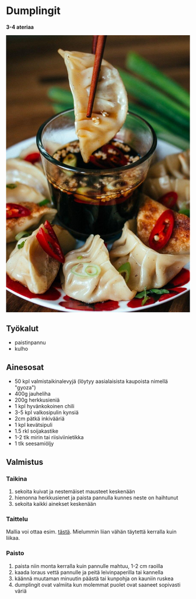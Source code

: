 # Dumplingit

**3-4 ateriaa**

![tarjoiluehdotus](https://github.com/luumut/luumucookbook/blob/master/media/dumpling.jpg?raw=true)

## Työkalut

- paistinpannu
- kulho


## Ainesosat

- 50 kpl valmistaikinalevyjä (löytyy aasialaisista kaupoista nimellä "gyoza")
- 400g jauheliha
- 200g herkkusieniä
- 1 kpl hyvänkokoinen chili
- 3-5 kpl valkosipulin kynsiä
- 2cm pätkä inkivääriä
- 1 kpl kevätsipuli
- 1.5 rkl soijakastike
- 1-2 tlk mirin tai riisiviinietikka
- 1 tlk seesamiöljy


## Valmistus

### Taikina

1. sekoita kuivat ja nestemäiset mausteet keskenään
2. hienonna herkkusienet ja paista pannulla kunnes neste on haihtunut
3. sekoita kaikki ainekset keskenään


### Taittelu

Mallia voi ottaa esim. [tästä](https://www.youtube.com/watch?v=hCqf-h95m2A).
Mielummin liian vähän täytettä kerralla kuin liikaa.


### Paisto

1. paista niin monta kerralla kuin pannulle mahtuu, 1-2 cm raoilla
2. kaada loraus vettä pannulle ja peitä leivinpaperilla tai kannella 
3. käännä muutaman minuutin päästä tai kunpohja on kauniin ruskea
4. dumplingit ovat valmiita kun molemmat puolet ovat saaneet sopivasti väriä

